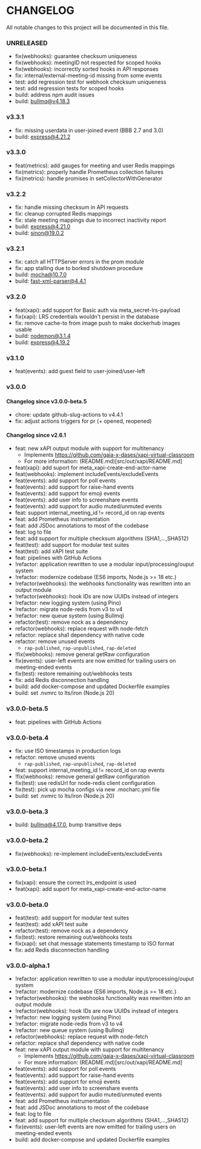# CHANGELOG

All notable changes to this project will be documented in this file.

### UNRELEASED

* fix(webhooks): guarantee checksum uniqueness
* fix(webhooks): meetingID not respected for scoped hooks
* fix(webhooks): incorrectly sorted hooks in API responses
* fix: internal/external-meeting-id missing from some events
* test: add regression test for webhook checksum uniqueness
* test: add regression tests for scoped hooks
* build: address npm audit issues
* build: bullmq@v4.18.3

### v3.3.1

* fix: missing userdata in user-joined event (BBB 2.7 and 3.0)
* build: express@4.21.2

### v3.3.0

* feat(metrics): add gauges for meeting and user Redis mappings
* fix(metrics): properly handle Prometheus collection failures
* fix(metrics): handle promises in setCollectorWithGenerator

### v3.2.2

* fix: handle missing checksum in API requests
* fix: cleanup corrupted Redis mappings
* fix: stale meeting mappings due to incorrect inactivity report
* build: express@4.21.0
* build: sinon@19.0.2

### v3.2.1

* fix: catch all HTTPServer errors in the prom module
* fix: app stalling due to borked shutdown procedure
* build: mocha@10.7.0
* build: fast-xml-parser@4.4.1

### v3.2.0

* feat(xapi): add support for Basic auth via meta_secret-lrs-payload
* fix(xapi): LRS credentials wouldn't persist in the database
* fix: remove cache-to from image push to make dockerhub images usable
* build: nodemon@3.1.4
* build: express@4.19.2

### v3.1.0

* feat(events): add guest field to user-joined/user-left

### v3.0.0

#### Changelog since v3.0.0-beta.5

* chore: update github-slug-actions to v4.4.1
* fix: adjust actions triggers for pr (+ opened, reopened)

#### Changelog since v2.6.1

* feat: new xAPI output module with support for multitenancy
    - Implements https://github.com/gaia-x-dases/xapi-virtual-classroom
    - For more information: (README.md)[src/out/xapi/README.md]
* feat(xapi): add suport for meta_xapi-create-end-actor-name
* feat(webhooks): implement includeEvents/excludeEvents
* feat(events): add support for poll events
* feat(events): add support for raise-hand events
* feat(events): add support for emoji events
* feat(events): add user info to screenshare events
* feat(events): add support for audio muted/unmuted events
* feat: support internal_meeting_id != record_id on rap events
* feat: add Prometheus instrumentation
* feat: add JSDoc annotations to most of the codebase
* feat: log to file
* feat: add support for multiple checksum algorithms (SHA1,...,SHA512)
* feat(test): add support for modular test suites
* feat(test): add xAPI test suite
* feat: pipelines with GitHub Actions
* !refactor: application rewritten to use a modular input/processing/ouput system
* !refactor: modernize codebase (ES6 imports, Node.js >= 18 etc.)
* !refactor(webhooks): the webhooks functionality was rewritten into an output module
* !refactor(webhooks): hook IDs are now UUIDs instead of integers
* !refactor: new logging system (using Pino)
* !refactor: migrate node-redis from v3 to v4
* !refactor: new queue system (using Bullmq)
* refactor(test): remove nock as a dependency
* refactor(webhooks): replace request with node-fetch
* refactor: replace sha1 dependency with native code
* refactor: remove unused events
  * `rap-published`, `rap-unpublished`, `rap-deleted`
* !fix(webhooks): remove general getRaw configuration
* fix(events): user-left events are now emitted for trailing users on meeting-ended events
* fix(test): restore remaining out/webhooks tests
* fix: add Redis disconnection handling
* build: add docker-compose and updated Dockerfile examples
* build: set .nvmrc to lts/iron (Node.js 20)

### v3.0.0-beta.5

* feat: pipelines with GitHub Actions

### v3.0.0-beta.4

* fix: use ISO timestamps in production logs
* refactor: remove unused events
  * `rap-published`, `rap-unpublished`, `rap-deleted`
* feat: support internal_meeting_id != record_id on rap events
* !fix(webhooks): remove general getRaw configuration
* fix(test): use redisUrl for node-redis client configuration
* fix(test): pick up mocha configs via new .mocharc.yml file
* build: set .nvmrc to lts/iron (Node.js 20)

### v3.0.0-beta.3

* build: bullmq@4.17.0, bump transitive deps

### v3.0.0-beta.2

* fix(webhooks): re-implement includeEvents/excludeEvents

### v3.0.0-beta.1

* fix(xapi): ensure the correct lrs_endpoint is used
* feat(xapi): add suport for meta_xapi-create-end-actor-name

### v3.0.0-beta.0

* feat(test): add support for modular test suites
* feat(test): add xAPI test suite
* refactor(test): remove nock as a dependency
* fix(test): restore remaining out/webhooks tests
* fix(xapi): set chat message statements timestamp to ISO format
* fix: add Redis disconnection handling

### v3.0.0-alpha.1

* !refactor: application rewritten to use a modular input/processing/ouput system
* !refactor: modernize codebase (ES6 imports, Node.js >= 18 etc.)
* !refactor(webhooks): the webhooks functionality was rewritten into an output module
* !refactor(webhooks): hook IDs are now UUIDs instead of integers
* !refactor: new logging system (using Pino)
* !refactor: migrate node-redis from v3 to v4
* !refactor: new queue system (using Bullmq)
* refactor(webhooks): replace request with node-fetch
* refactor: replace sha1 dependency with native code
* feat: new xAPI output module with support for multitenancy
    - Implements https://github.com/gaia-x-dases/xapi-virtual-classroom
    - For more information: (README.md)[src/out/xapi/README.md]
* feat(events): add support for poll events
* feat(events): add support for raise-hand events
* feat(events): add support for emoji events
* feat(events): add user info to screenshare events
* feat(events): add support for audio muted/unmuted events
* feat: add Prometheus instrumentation
* feat: add JSDoc annotations to most of the codebase
* feat: log to file
* feat: add support for multiple checksum algorithms (SHA1,...,SHA512)
* fix(events): user-left events are now emitted for trailing users on meeting-ended events
* build: add docker-compose and updated Dockerfile examples
